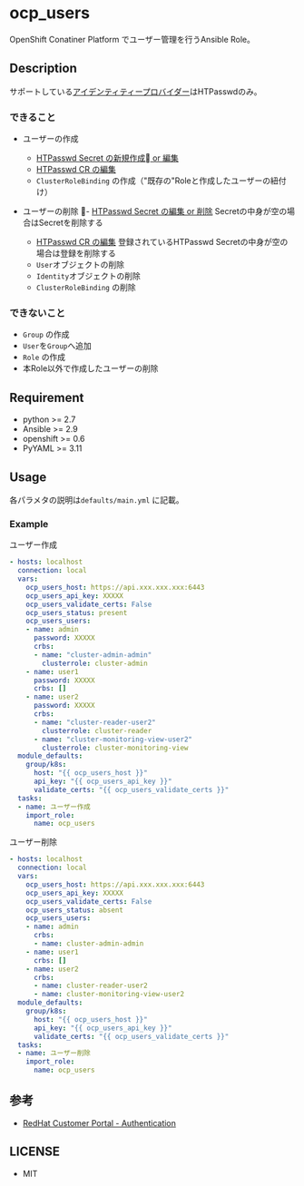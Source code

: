 ocp_users
=========

OpenShift Conatiner Platform でユーザー管理を行うAnsible Role。

## Description

サポートしている[アイデンティティープロバイダー](https://access.redhat.com/documentation/ja-jp/openshift_container_platform/4.4/html/authentication/supported-identity-providers)はHTPasswdのみ。

### できること

- ユーザーの作成
  - [HTPasswd Secret の新規作成 or 編集](https://access.redhat.com/documentation/en-us/openshift_container_platform/4.4/html-single/authentication/index#identity-provider-creating-htpasswd-secret_configuring-htpasswd-identity-provider)
  - [HTPasswd CR の編集](https://access.redhat.com/documentation/en-us/openshift_container_platform/4.4/html-single/authentication/index#identity-provider-htpasswd-CR_configuring-htpasswd-identity-provider)
  - `ClusterRoleBinding` の作成（"既存の"Roleと作成したユーザーの紐付け）

- ユーザーの削除
  - [HTPasswd Secret の編集 or 削除](https://access.redhat.com/documentation/en-us/openshift_container_platform/4.4/html-single/authentication/index#identity-provider-htpasswd-update-users_configuring-htpasswd-identity-provider) Secretの中身が空の場合はSecretを削除する
  - [HTPasswd CR の編集](https://access.redhat.com/documentation/en-us/openshift_container_platform/4.4/html-single/authentication/index#identity-provider-htpasswd-CR_configuring-htpasswd-identity-provider) 登録されているHTPasswd Secretの中身が空の場合は登録を削除する
  - `User`オブジェクトの削除
  - `Identity`オブジェクトの削除
  - `ClusterRoleBinding` の削除

### できないこと

- `Group` の作成
- `User`を`Group`へ追加
- `Role` の作成
- 本Role以外で作成したユーザーの削除


## Requirement

- python >= 2.7
- Ansible >= 2.9
- openshift >= 0.6
- PyYAML >= 3.11

## Usage

各パラメタの説明は`defaults/main.yml` に記載。

### Example

ユーザー作成

``` yaml
- hosts: localhost
  connection: local
  vars:
    ocp_users_host: https://api.xxx.xxx.xxx:6443
    ocp_users_api_key: XXXXX
    ocp_users_validate_certs: False
    ocp_users_status: present
    ocp_users_users:
    - name: admin
      password: XXXXX
      crbs:
      - name: "cluster-admin-admin"
        clusterrole: cluster-admin
    - name: user1
      password: XXXXX
      crbs: []
    - name: user2
      password: XXXXX
      crbs:
      - name: "cluster-reader-user2"
        clusterrole: cluster-reader
      - name: "cluster-monitoring-view-user2"
        clusterrole: cluster-monitoring-view
  module_defaults:
    group/k8s:
      host: "{{ ocp_users_host }}"
      api_key: "{{ ocp_users_api_key }}"
      validate_certs: "{{ ocp_users_validate_certs }}"
  tasks:
  - name: ユーザー作成
    import_role:
      name: ocp_users
```

ユーザー削除

``` yaml
- hosts: localhost
  connection: local
  vars:
    ocp_users_host: https://api.xxx.xxx.xxx:6443
    ocp_users_api_key: XXXXX
    ocp_users_validate_certs: False
    ocp_users_status: absent
    ocp_users_users:
    - name: admin
      crbs:
      - name: cluster-admin-admin
    - name: user1
      crbs: []
    - name: user2
      crbs:
      - name: cluster-reader-user2
      - name: cluster-monitoring-view-user2
  module_defaults:
    group/k8s:
      host: "{{ ocp_users_host }}"
      api_key: "{{ ocp_users_api_key }}"
      validate_certs: "{{ ocp_users_validate_certs }}"
  tasks:
  - name: ユーザー削除
    import_role:
      name: ocp_users
```

## 参考

- [RedHat Customer Portal - Authentication](https://access.redhat.com/documentation/en-us/openshift_container_platform/4.4/html-single/authentication/index)

## LICENSE
- MIT